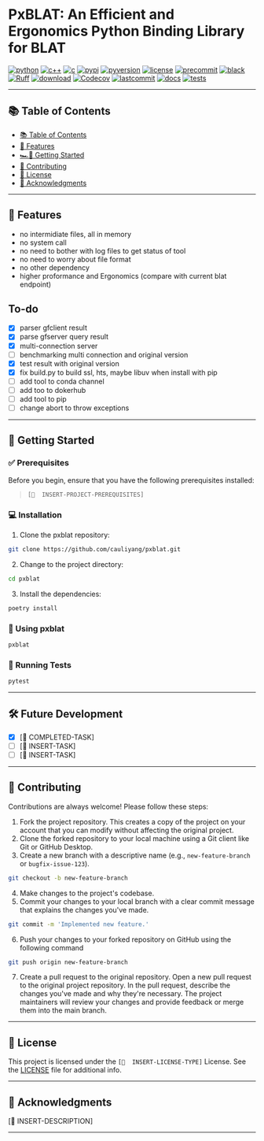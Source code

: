 # PxBLAT: An Efficient and Ergonomics Python Binding Library for BLAT

[![python](https://img.shields.io/badge/Python-3776AB.svg?style=for-the-badge&logo=Python&logoColor=white)](https://www.python.org/)
[![c++](https://img.shields.io/badge/C++-00599C.svg?style=for-the-badge&logo=C++&logoColor=white)](https://en.cppreference.com/w/)
[![c](https://img.shields.io/badge/C-A8B9CC.svg?style=for-the-badge&logo=C&logoColor=black)](https://www.gnu.org/software/gnu-c-manual/)
[![pypi](https://img.shields.io/pypi/v/pxblat.svg?style=for-the-badge)](https://pypi.org/project/pxblat/)
[![pyversion](https://img.shields.io/pypi/pyversions/pxblat?style=for-the-badge)](https://pypi.org/project/pxblat/)
[![license](https://img.shields.io/pypi/l/pxblat?style=for-the-badge)](https://opensource.org/licenses/mit)
[![precommit](https://img.shields.io/badge/pre--commit-enabled-brightgreen?style=for-the-badge&logo=pre-commit&logoColor=white)](https://github.com/pre-commit/pre-commit)
[![black](https://img.shields.io/badge/code%20style-black-000000.svg?style=for-the-badge)](https://github.com/psf/black)
[![Ruff](https://img.shields.io/endpoint?url=https://raw.githubusercontent.com/charliermarsh/ruff/main/assets/badge/v1.json&style=for-the-badge)](https://github.com/charliermarsh/ruff)
[![download](https://img.shields.io/pypi/dm/pxblat?style=for-the-badge)](https://pypi.org/project/pxblat/)
[![Codecov](https://img.shields.io/codecov/c/github/cauliyang/pxblat/main?style=for-the-badge&token=71639758-1cb2-48ed-a3b6-a79c60e568a5)](https://app.codecov.io/gh/cauliyang/pxblat)
[![lastcommit](https://img.shields.io/github/last-commit/cauliyang/pxblat?style=for-the-badge)](https://github.com/cauliyang/pxblat/)
[![docs](https://img.shields.io/readthedocs/pxblat?style=for-the-badge)](https://readthedocs.org/projects/pxblat/badge/?version=latest)
[![tests](https://github.com/cauliyang/pxblat/actions/workflows/tests.yml/badge.svg?style=for-the-badge)](https://github.com/cauliyang/pxblat/actions/workflows/tests.yml)

---

## 📚 Table of Contents

- [📚 Table of Contents](#-table-of-contents)
- [🔮 Features](#-features)
- [🏎💨 Getting Started](#-getting-started)
- [🤝 Contributing](#-contributing)
- [🪪 License](#-license)
- [🙏 Acknowledgments](#-acknowledgments)

---

## 🔮 Features

- no intermidiate files, all in memory
- no system call
- no need to bother with log files to get status of tool
- no need to worry about file format
- no other dependency
- higher proformance and Ergonomics (compare with current blat endpoint)

## To-do

- [x] parser gfclient result
- [x] parse gfserver query result
- [x] multi-connection server
- [ ] benchmarking multi connection and original version
- [x] test result with original version
- [x] fix build.py to build ssl, hts, maybe libuv when install with pip
- [ ] add tool to conda channel
- [ ] add too to dokerhub
- [ ] add tool to pip
- [ ] change abort to throw exceptions

---

## 🚀 Getting Started

### ✅ Prerequisites

Before you begin, ensure that you have the following prerequisites installed:

> `[📌  INSERT-PROJECT-PREREQUISITES]`

### 💻 Installation

1. Clone the pxblat repository:

```sh
git clone https://github.com/cauliyang/pxblat.git
```

2. Change to the project directory:

```sh
cd pxblat
```

3. Install the dependencies:

```sh
poetry install
```

### 🤖 Using pxblat

```sh
pxblat
```

### 🧪 Running Tests

```sh
pytest
```

<hr />

## 🛠 Future Development

- [x] [📌 COMPLETED-TASK]
- [ ] [📌 INSERT-TASK]
- [ ] [📌 INSERT-TASK]

---

## 🤝 Contributing

Contributions are always welcome! Please follow these steps:

1. Fork the project repository. This creates a copy of the project on your account that you can modify without affecting the original project.
2. Clone the forked repository to your local machine using a Git client like Git or GitHub Desktop.
3. Create a new branch with a descriptive name (e.g., `new-feature-branch` or `bugfix-issue-123`).

```sh
git checkout -b new-feature-branch
```

4. Make changes to the project's codebase.
5. Commit your changes to your local branch with a clear commit message that explains the changes you've made.

```sh
git commit -m 'Implemented new feature.'
```

6. Push your changes to your forked repository on GitHub using the following command

```sh
git push origin new-feature-branch
```

7. Create a pull request to the original repository.
   Open a new pull request to the original project repository. In the pull request, describe the changes you've made and why they're necessary.
   The project maintainers will review your changes and provide feedback or merge them into the main branch.

---

## 🪪 License

This project is licensed under the `[📌  INSERT-LICENSE-TYPE]` License. See the [LICENSE](https://docs.github.com/en/communities/setting-up-your-project-for-healthy-contributions/adding-a-license-to-a-repository) file for additional info.

---

## 🙏 Acknowledgments

[📌 INSERT-DESCRIPTION]

---

<!-- github-only -->
